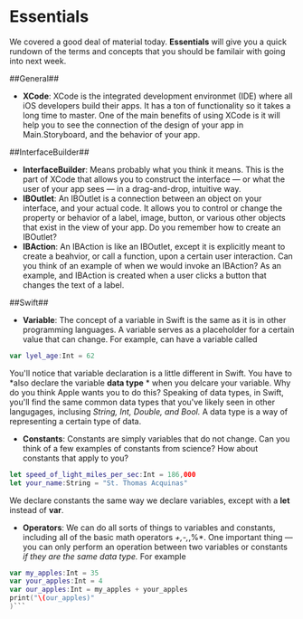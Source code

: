 # Essentials

We covered a good deal of material today.  **Essentials** will give you a quick rundown of the terms and concepts that you should be familair with going into next week.

##General##
+ **XCode**: XCode is the integrated development environmet (IDE) where all iOS developers build their apps. It has a ton of functionality so it takes a long time to master.  One of the main benefits of using XCode is it will help you to see the connection of the design of your app in Main.Storyboard, and the behavior of your app.

##InterfaceBuilder##
+ **InterfaceBuilder**: Means probably what you think it means.  This is the part of XCode that allows you to construct the interface — or what the user of your app sees — in a drag-and-drop, intuitive way.
+ **IBOutlet**: An IBOutlet is a connection between an object on your interface, and your actual code.  It allows you to control or change the property or behavior of a label, image, button, or various other objects that exist in the view of your app.  Do you remember how to create an IBOutlet?  
+ **IBAction**: An IBAction is like an IBOutlet, except it is explicitly meant to create a beahvior, or call a function, upon a certain user interaction.  Can you think of an example of when we would invoke an IBAction?  As an example, and IBAction is created when a user clicks a button that changes the text of a label.

##Swift##
+ **Variable**: The concept of a variable in Swift is the same as it is in other programming languages. A variable serves as a placeholder for a certain value that can change.  For example, can have a variable called 
```Swift
var lyel_age:Int = 62
```
You'll notice that variable declaration is a little different in Swift.  You have to *also declare the variable **data type** * when you delcare your variable.  Why do you think Apple wants you to do this?
Speaking of data types, in Swift, you'll find the same common data types that you've likely seen in other langugages, inclusing *String, Int, Double, and Bool.*  A data type is a way of representing a certain type of data.  
+ **Constants**: Constants are simply variables that do not change.  Can you think of a few examples of constants from science?  How about constants that apply to you?
```Swift
let speed_of_light_miles_per_sec:Int = 186,000 
let your_name:String = "St. Thomas Acquinas"
```
We declare constants the same way we declare variables, except with a **let** instead of **var**.
+ **Operators**: We can do all sorts of things to variables and constants, including all of the basic math operators *+,-,*,%*.  One important thing — you can only perform an operation between two variables or constants *if they are the same data type.*  For example
```Swift
var my_apples:Int = 35
var your_apples:Int = 4
var our_apples:Int = my_apples + your_apples
print("\(our_apples)"
)```
